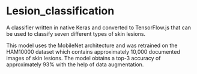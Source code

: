 # Lesion_classification
A classifier written in native Keras and converted to TensorFlow.js that can be used to classify seven different types of skin lesions.

This model uses the MobileNet architecture and was retrained on the HAM10000 dataset which contains approximately 10,000 documented images of skin lesions. 
The model obtains a top-3 accuracy of approximately 93% with the help of data augmentation.
